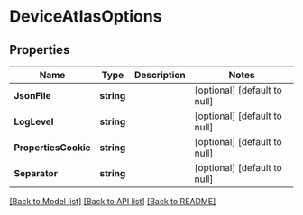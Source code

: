# DeviceAtlasOptions

## Properties
Name | Type | Description | Notes
------------ | ------------- | ------------- | -------------
**JsonFile** | **string** |  | [optional] [default to null]
**LogLevel** | **string** |  | [optional] [default to null]
**PropertiesCookie** | **string** |  | [optional] [default to null]
**Separator** | **string** |  | [optional] [default to null]

[[Back to Model list]](../README.md#documentation-for-models) [[Back to API list]](../README.md#documentation-for-api-endpoints) [[Back to README]](../README.md)


